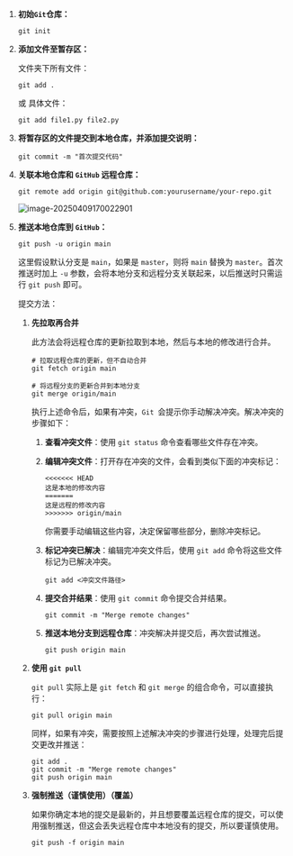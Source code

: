 1. **初始`Git`仓库：**

   ```
   git init
   ```

2. **添加文件至暂存区：**

   文件夹下所有文件：

   ```
   git add .
   ```

   或 具体文件：

   ```
   git add file1.py file2.py
   ```

3. **将暂存区的文件提交到本地仓库，并添加提交说明：**

   ```
   git commit -m "首次提交代码"
   ```

4. **关联本地仓库和 `GitHub` 远程仓库：**

   ```
   git remote add origin git@github.com:yourusername/your-repo.git
   ```

   ![image-20250409170022901](/home/blind_arbiter/.config/Typora/typora-user-images/image-20250409170022901.png)

5. **推送本地仓库到 `GitHub`：**

   ```
   git push -u origin main
   ```

   这里假设默认分支是 `main`，如果是 `master`，则将 `main` 替换为 `master`。首次推送时加上 `-u` 参数，会将本地分支和远程分支关联起来，以后推送时只需运行 `git push` 即可。

   提交方法：

   1. **先拉取再合并**

      此方法会将远程仓库的更新拉取到本地，然后与本地的修改进行合并。

      ```
      # 拉取远程仓库的更新，但不自动合并
      git fetch origin main
      
      # 将远程分支的更新合并到本地分支
      git merge origin/main
      ```

      执行上述命令后，如果有冲突，`Git `会提示你手动解决冲突。解决冲突的步骤如下：

      1. **查看冲突文件**：使用 `git status` 命令查看哪些文件存在冲突。

      2. **编辑冲突文件**：打开存在冲突的文件，会看到类似下面的冲突标记：

         ```
         <<<<<<< HEAD
         这是本地的修改内容
         =======
         这是远程的修改内容
         >>>>>>> origin/main
         ```

         你需要手动编辑这些内容，决定保留哪些部分，删除冲突标记。

      3. **标记冲突已解决**：编辑完冲突文件后，使用 `git add` 命令将这些文件标记为已解决冲突。

         ```
         git add <冲突文件路径>
         ```

      4. **提交合并结果**：使用 `git commit` 命令提交合并结果。

         ```
         git commit -m "Merge remote changes"
         ```

      5. **推送本地分支到远程仓库**：冲突解决并提交后，再次尝试推送。

         ```
         git push origin main
         ```

   2. **使用 `git pull`**

      `git pull` 实际上是 `git fetch` 和 `git merge` 的组合命令，可以直接执行：

      ```
      git pull origin main
      ```

      同样，如果有冲突，需要按照上述解决冲突的步骤进行处理，处理完后提交更改并推送：

      ```
      git add .
      git commit -m "Merge remote changes"
      git push origin main
      ```

   3. **强制推送（谨慎使用）（覆盖）**

      如果你确定本地的提交是最新的，并且想要覆盖远程仓库的提交，可以使用强制推送，但这会丢失远程仓库中本地没有的提交，所以要谨慎使用。

      ```
      git push -f origin main
      ```

      


